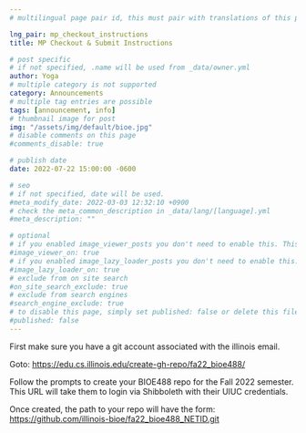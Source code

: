 ```yaml
---
# multilingual page pair id, this must pair with translations of this page. (This name must be unique)

lng_pair: mp_checkout_instructions
title: MP Checkout & Submit Instructions

# post specific
# if not specified, .name will be used from _data/owner.yml
author: Yoga
# multiple category is not supported
category: Announcements
# multiple tag entries are possible
tags: [announcement, info]
# thumbnail image for post
img: "/assets/img/default/bioe.jpg"
# disable comments on this page
#comments_disable: true

# publish date
date: 2022-07-22 15:00:00 -0600

# seo
# if not specified, date will be used.
#meta_modify_date: 2022-03-03 12:32:10 +0900
# check the meta_common_description in _data/lang/[language].yml
#meta_description: ""

# optional
# if you enabled image_viewer_posts you don't need to enable this. This is only if image_viewer_posts = false
#image_viewer_on: true
# if you enabled image_lazy_loader_posts you don't need to enable this. This is only if image_lazy_loader_posts = false
#image_lazy_loader_on: true
# exclude from on site search
#on_site_search_exclude: true
# exclude from search engines
#search_engine_exclude: true
# to disable this page, simply set published: false or delete this file
#published: false
---
```


First make sure you have a git account associated with the illinois email.

Goto: https://edu.cs.illinois.edu/create-gh-repo/fa22_bioe488/

Follow the prompts to create your BIOE488 repo for the Fall 2022 semester. This
URL will take them to login via Shibboleth with their UIUC credentials.

Once created, the path to your repo will have the form: https://github.com/illinois-bioe/fa22_bioe488_NETID.git
